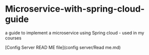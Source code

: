 # Microservice-with-spring-cloud-guide
a guide to implement a microservice using Spring cloud - used in my courses

[Config Server READ ME file](config server/Read me.md)
